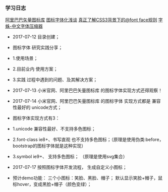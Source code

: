 ### 学习日志
[阿里巴巴矢量图标库](http://www.iconfont.cn/home/index)
[图标字体化浅谈](http://isux.tencent.com/icon-font.html)
[真正了解CSS3背景下的@font face规则](http://www.zhangxinxu.com/wordpress/2017/03/css3-font-face-src-local/)
[字蛛-中文字体压缩器](http://font-spider.org/)

* 2017-07-12 目录创建；
* 图标字体  研究实践分享；
* 1.使用场景；
* 2.目前业内 使用方案；
* 3.实践 过程中遇到的问题、及其解决方案；

* 2017-07-13 小米官网、阿里巴巴矢量图标库 的图标字体实现方式还得观察！
* 2017-07-14 小米官网、阿里巴巴矢量图标库 的图标字体 实现方式都是 兼容性最好的 unicode方式；
* 图标字体实现方式有3：
* 1.unicode 兼容性最好、不支持多色图标；
* 2.font-class ie8+、书写直观 也不支持多色图标；（原理是使用伪类:before，bootstrap的图标字体就是这种实现）
* 3.symbol ie9+、 支持多色图标； （原理是使用svg集合）

* 2017-07-17 按照图标字体开发流程， 生成自定义小图标；
* 预计demo功能： 三个小图标：笑脸、黑脸、帽子； 默认显示笑脸+帽子，鼠标hover，变成黑脸+帽子（颜色变绿）；
